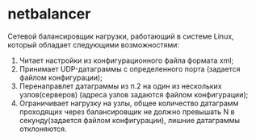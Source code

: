# netbalancer
Cетевой балансировщик нагрузки, работающий в системе Linux, который обладает следующими возможностями:

1. Читает настройки из конфигурационного файла формата xml;
2. Принимает UDP-датаграммы с определенного порта (задается файлом конфигурации);
3. Перенаправлет датаграммы из п.2 на один из нескольких узлов(серверов) (адреса узлов задаются файлом конфигурации);
4. Ограничивает нагрузку на узлы, общее количество датаграмм проходящих через балансировщик не должно превышать N в секунду(задается файлом конфигурации), лишние датаграммы отклоняются.
